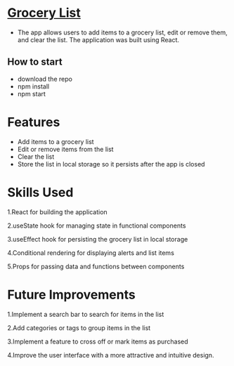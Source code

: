 
# [Grocery List](https://grocery-list-flame.vercel.app/)
 * The app allows users to add items to a grocery list, edit or remove them, and clear the list. The application was built using React.

## How to start
- download the repo
- npm install
- npm start

# Features
  * Add items to a grocery list
  * Edit or remove items from the list
  * Clear the list 
  * Store the list in local storage so it persists after the app is closed
  
# Skills Used

  1.React for building the application
  
  2.useState hook for managing state in functional components
  
  3.useEffect hook for persisting the grocery list in local storage
  
  4.Conditional rendering for displaying alerts and list items
  
  5.Props for passing data and functions between components


# Future Improvements
 1.Implement a search bar to search for items in the list

 2.Add categories or tags to group items in the list

 3.Implement a feature to cross off or mark items as purchased

 4.Improve the user interface with a more attractive and intuitive design.
